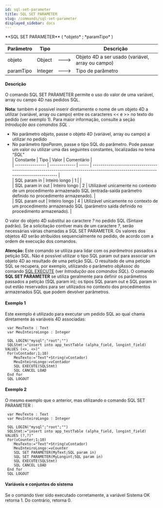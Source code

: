 ```yaml
---
id: sql-set-parameter
title: SQL SET PARAMETER
slug: /commands/sql-set-parameter
displayed_sidebar: docs
---
```


<!--REF #_command_.SQL SET PARAMETER.Syntax-->**SQL SET PARAMETER** ( *objeto* ; *paramTipo* )<!-- END REF-->
<!--REF #_command_.SQL SET PARAMETER.Params-->
| Parâmetro | Tipo |  | Descrição |
| --- | --- | --- | --- |
| objeto | Object | &#x1F852; | Objeto 4D a ser usado (variável, array ou campo) |
| paramTipo | Integer | &#x1F852; | Tipo de parâmetro |

<!-- END REF-->

#### Descrição 

<!--REF #_command_.SQL SET PARAMETER.Summary-->O comando SQL SET PARAMETER permite o uso do valor de uma variável, array ou campo 4D nas pedidos SQL.<!-- END REF-->

**Nota**: também é possível inserir diretamente o nome de um objeto 4D a utilizar (variável, array ou campo) entre os caracteres << e >> no texto do pedido (ver exemplo 1). Para maior informação, consulte a seção *Introdução aos comandos SQL* .  
* No parâmetro *objeto*, passe o objeto 4D (variável, array ou campo) a utilizar no pedido
* No parâmetro *tipoParam*, passe o tipo SQL do parâmetro. Pode passar um valor ou utilizar uma das seguintes constantes, localizadas no tema “*SQL*”  
| Constante        | Tipo          | Valor | Comentário                                                                                                                         |  
| ---------------- | ------------- | ----- | ---------------------------------------------------------------------------------------------------------------------------------- |  
| SQL param in     | Inteiro longo | 1     |                                                                                                                                    |  
| SQL param in out | Inteiro longo | 2     | Utilizável unicamente no contexto de um procedimento armazenado SQL (entrada-saída parâmetro definido no procedimento armazenado). |  
| SQL param out    | Inteiro longo | 4     | Utilizável unicamente no contexto de um procedimento armazenado SQL (parâmetro saída definido no procedimento armazenado).         |

O valor do objeto 4D substitui ao caractere *?* no pedido SQL (Sintaxe padrão). Se a solicitação contiver mais de um caractere *?*, serão necessárias várias chamadas a SQL SET PARAMETER. Os valores dos objetos 4D serão atribuídos sequencialmente no pedido, de acordo com a ordem de execução dos comandos.

**Atenção:** Este comando se utiliza para lidar com os *parâmetros* passados a petição SQL. Não é possível utilizar o tipo SQL param out para associar um objeto 4D ao resultado de uma petição SQL. O resultado de uma petição SQL se recupera, por exemplo, utilizando o parâmetro *objAssoc* do comando [SQL EXECUTE](sql-execute.md) (ver *Introdução aos comandos SQL*). O comando **SQL SET PARAMETER** se utiliza geralmente para definir os parâmetros passados a petição (SQL param in); os tipos SQL param out e SQL param in out estão reservados para ser utilizados no contexto dos procedimentos armazenados SQL que podem devolver parâmetros. 

#### Exemplo 1 

Este exemplo é utilizado para executar um pedido SQL ao qual chama diretamente às variáveis 4D associadas: 

```4d
 var MeuTexto : Text
 var MeuInteiroLongo : Integer
 
 SQL LOGIN("mysql";"root";"")
 SQLStmt:="insert into app_testTable (alpha_field, longint_field) VALUES (<>, <>)"
 For(vContador;1;10)
    MeuTexto:="Text"+String(vContador)
    MeuInteiroLongo:=vContador
    SQL EXECUTE(SQLStmt)
    SQL CANCEL LOAD
 End for
 SQL LOGOUT
```

#### Exemplo 2 

O mesmo exemplo que o anterior, mas utilizando o comando SQL SET PARAMETER : 

```4d
 var MeuTexto : Text
 var MeuInteiroLongo : Integer
 
 SQL LOGIN("mysql";"root";"")
 SQLStmt:="insert into app_testTable (alpha_field, longint_field) VALUES (?,?)"
 For(vCounter;1;10)
    MeuTexto:="Text"+String(vContador)
    MeuInteiroLongo:=vCounter
    SQL SET PARAMETER(MyText;SQL param in)
    SQL SET PARAMETER(MyLongint;SQL param in)
    SQL EXECUTE(SQLStmt)
    SQL CANCEL LOAD
 End for
 SQL LOGOUT
```

#### Variáveis e conjuntos do sistema 

Se o comando tiver sido executado corretamente, a variável Sistema OK retorna 1\. Do contrário, retorna 0.  
